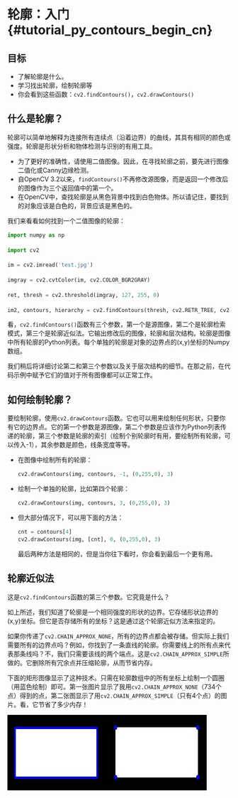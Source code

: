 # 轮廓：入门{#tutorial_py_contours_begin_cn}

## 目标

- 了解轮廓是什么。
- 学习找出轮廓，绘制轮廓等
- 你会看到这些函数：`cv2.findContours()`，`cv2.drawContours()`

## 什么是轮廓？

轮廓可以简单地解释为连接所有连续点（沿着边界）的曲线，其具有相同的颜色或强度。轮廓是形状分析和物体检测与识别的有用工具。

- 为了更好的准确性，请使用二值图像。因此，在寻找轮廓之前，要先进行图像二值化或Canny边缘检测。
- 自OpenCV 3.2以来，`findContours()`不再修改源图像，而是返回一个修改后的图像作为三个返回值中的第一个。
- 在OpenCV中，查找轮廓是从黑色背景中找到白色物体。所以请记住，要找到的对象应该是白色的，背景应该是黑色的。

我们来看看如何找到一个二值图像的轮廓：

```python
import numpy as np

import cv2

im = cv2.imread('test.jpg')

imgray = cv2.cvtColor(im, cv2.COLOR_BGR2GRAY)

ret, thresh = cv2.threshold(imgray, 127, 255, 0)

im2, contours, hierarchy = cv2.findContours(thresh, cv2.RETR_TREE, cv2.CHAIN_APPROX_SIMPLE)
```

看，`cv2.findContours()`函数有三个参数，第一个是源图像，第二个是轮廓检索模式，第三个是轮廓近似法。它输出修改后的图像，轮廓和层次结构。轮廓是图像中所有轮廓的Python列表。每个单独的轮廓是对象的边界点的(x,y)坐标的Numpy数组。

我们稍后将详细讨论第二和第三个参数以及关于层次结构的细节。在那之前，在代码示例中赋予它们的值对于所有图像都可以正常工作。

## 如何绘制轮廓？

要绘制轮廓，使用`cv2.drawContours`函数。它也可以用来绘制任何形状，只要你有它的边界点。它的第一个参数是源图像，第二个参数是应该作为Python列表传递的轮廓，第三个参数是轮廓的索引（绘制个别轮廓时有用，要绘制所有轮廓，可以传入-1），其余参数是颜色，线条宽度等等。

- 在图像中绘制所有的轮廓：

  ```python
  cv2.drawContours(img, contours, -1, (0,255,0), 3)
  ```

- 绘制一个单独的轮廓，比如第四个轮廓：

  ```python
  cv2.drawContours(img, contours, 3, (0,255,0), 3)
  ```

- 但大部分情况下，可以用下面的方法：

  ```python
  cnt = contours[4]
  cv2.drawContours(img, [cnt], 0, (0,255,0), 3)
  ```

  最后两种方法是相同的，但是当你往下看时，你会看到最后一个更有用。

## 轮廓近似法

这是`cv2.findContours`函数的第三个参数。它究竟是什么？

如上所述，我们知道了轮廓是一个相同强度的形状的边界。它存储形状边界的(x,y)坐标。但它是否存储所有的坐标？这是通过这个轮廓近似方法来指定的。

如果你传递了`cv2.CHAIN_APPROX_NONE`，所有的边界点都会被存储。但实际上我们需要所有的边界点吗？例如，你找到了一条直线的轮廓。你需要线上的所有点来代表那条线吗？不，我们只需要该线的两个端点。这是`cv2.CHAIN_APPROX_SIMPLE`所做的。它删除所有冗余点并压缩轮廓，从而节省内存。

下面的矩形图像显示了这种技术。只需在轮廓数组中的所有坐标上绘制一个圆圈（用蓝色绘制）即可。第一张图片显示了我用`cv2.CHAIN_APPROX_NONE`（734个点）得到的点，第二张图显示了用`cv2.CHAIN_APPROX_SIMPLE`（只有4个点）的图片。看，它节省了多少内存！

![image](images/none.jpg)